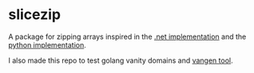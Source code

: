 # slicezip

A package for zipping arrays inspired in the 
[.net implementation](https://docs.microsoft.com/en-us/dotnet/api/system.linq.enumerable.zip) 
and the [python implementation](https://docs.python.org/3/library/functions.html#zip).

I also made this repo to test golang vanity domains and [vangen tool](https://github.com/leighmcculloch/vangen).
